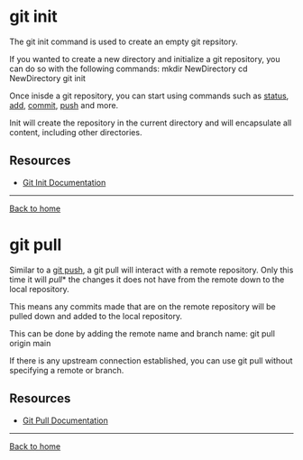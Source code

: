 # git init

The git init command is used to create an empty git repsitory.

If you wanted to create a new directory and initialize a git repository, you can do so with the following commands:
mkdir NewDirectory
cd NewDirectory
git init


Once inisde a git repository, you can start using commands such as
[status](./Status.md),
[add](./Add.md),
[commit](./Commit.md),
[push](./Push.md)
and more.

Init will create the repository in the current directory and will encapsulate all content, including other directories.

## Resources

- [Git Init Documentation](https://git-scm.com/docs/git-init)

---

[Back to home](../README.md)
# git pull

Similar to a [git push](./PUSH.md), a git pull will interact with a remote repository. Only this time it will *pull** the changes it does not have from the remote down to the local repository.

This means any commits made that are on the remote repository will be pulled down and added to the local repository.

This can be done by adding the remote name and branch name:
git pull origin main


If there is any upstream connection established, you can use git pull without specifying a remote or branch.

## Resources

- [Git Pull Documentation](https://git-scm.com/docs/git-pull)

---

[Back to home](../README.md)